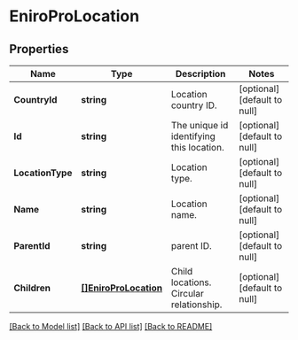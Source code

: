 # EniroProLocation

## Properties
Name | Type | Description | Notes
------------ | ------------- | ------------- | -------------
**CountryId** | **string** | Location country ID. | [optional] [default to null]
**Id** | **string** | The unique id identifying this location. | [optional] [default to null]
**LocationType** | **string** | Location type. | [optional] [default to null]
**Name** | **string** | Location name. | [optional] [default to null]
**ParentId** | **string** | parent ID. | [optional] [default to null]
**Children** | [**[]EniroProLocation**](EniroProLocation.md) | Child locations. Circular relationship. | [optional] [default to null]

[[Back to Model list]](../README.md#documentation-for-models) [[Back to API list]](../README.md#documentation-for-api-endpoints) [[Back to README]](../README.md)

